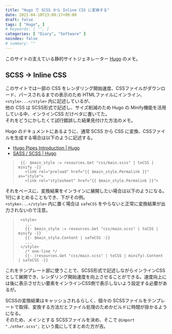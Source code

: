 ```yaml
---
title: "Hugo で SCSS から Inline CSS に変換する"
date: 2021-04-10T23:09:17+09:00
draft: false
tags: [ "Hugo", ]
# keywords: [ "", ]
categories: [ "Diary", "Software" ]
noindex: false
# summary: ""
---
```


このサイトの支えている静的サイトジェネレーター [Hugo](https://github.com/gohugoio/hugo/) のメモ。  

## SCSS -\> Inline CSS

このサイトでは一部の CSS をレンダリング開始速度、CSSファイルがダウンロード、パースされるまでの表示のため HTMLファイルにインライン、`<style>...</style>` 内に記述しているが、  
他の CSS は SCSS形式で記述し、サイズ削減のため Hugo の Minify機能を活用している中、インラインCSS だけベタに書いてた。  
それをどうにかしたくて試行錯誤した結果見付けた方法のメモ。  

Hugo のドキュメントにあるように、通常 SCSS から CSS に変換、CSSファイルを生成する場合は以下のように記述する。  

 * [Hugo Pipes Introduction | Hugo](https://gohugo.io/hugo-pipes/introduction/)
 * [SASS / SCSS | Hugo](https://gohugo.io/hugo-pipes/scss-sass/)

 > 		{{- $main_style := resources.Get "css/main.scss" | toCSS | minify -}}
 > 		  <link rel="preload" href="{{ $main_style.Permalink }}" as="style">
 > 		  <link rel="stylesheet" href="{{ $main_style.Permalink }}">

それをベースに、変換結果をインラインに展開したい場合は以下のようになる。1行にまとめることもでき、下がその例。  
`<styke>...</style>` 内に置く場合は `safeCSS` をやらないと正常に変換結果が出力されないので注意。  

 >      <style>
 >        ...
 > 		  {{- $main_style := resources.Get "css/main.scss" | toCSS | minify -}}
 > 		  {{- $main_style.Content | safeCSS -}}
 >        ...
 >      </style>
 >        /* one-line */
 > 		  {{- (resources.Get "css/main.scss" | toCSS | minify).Content | safeCSS -}}

これをテンプレート部に使うことで、SCSS形式で記述しながらインラインCSSとして展開でき、レンダリング開始速度を向上させることができる。速度向上には後に表示させたい要素をインラインCSS側で表示しないよう設定する必要があるが。  

SCSSの変換結果はキャッシュされるらしく、個々の SCSSファイルをテンプレートで取得、変換する方法だとファイル処理のためかビルドに時間が掛かるようになる。  
そのため、メインとする SCSSファイルを決め、そこで `@import "./other.scss";` という風にしてまとめた方が吉。  



